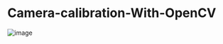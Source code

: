 # Camera-calibration-With-OpenCV

![image](https://user-images.githubusercontent.com/65816571/147418160-eddbe0c1-3e70-4512-a947-5fd0a6d4a83d.png)
